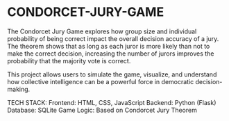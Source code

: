 # CONDORCET-JURY-GAME

The Condorcet Jury Game explores how group size and individual probability of being correct impact the overall decision accuracy of a jury. The theorem shows that as long as each juror is more likely than not to make the correct decision, increasing the number of jurors improves the probability that the majority vote is correct.

This project allows users to simulate the game, visualize, and understand how collective intelligence can be a powerful force in democratic decision-making.

TECH STACK:
    Frontend: HTML, CSS, JavaScript
    Backend: Python (Flask)
    Database: SQLite
    Game Logic: Based on Condorcet Jury Theorem



